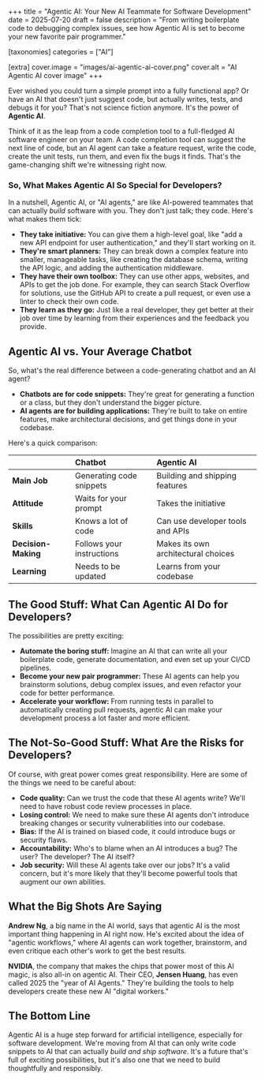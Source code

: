 +++
title = "Agentic AI: Your New AI Teammate for Software Development"
date = 2025-07-20
draft = false
description = "From writing boilerplate code to debugging complex issues, see how Agentic AI is set to become your new favorite pair programmer."

[taxonomies]
categories = ["AI"]

[extra]
cover.image = "images/ai-agentic-ai-cover.png"
cover.alt = "AI Agentic AI cover image"
+++

Ever wished you could turn a simple prompt into a fully functional app? Or have an AI that doesn't just suggest code, but actually writes, tests, and debugs it for you? That's not science fiction anymore. It's the power of **Agentic AI**.

Think of it as the leap from a code completion tool to a full-fledged AI software engineer on your team. A code completion tool can suggest the next line of code, but an AI agent can take a feature request, write the code, create the unit tests, run them, and even fix the bugs it finds. That's the game-changing shift we're witnessing right now.

### So, What Makes Agentic AI So Special for Developers?

In a nutshell, Agentic AI, or "AI agents," are like AI-powered teammates that can actually *build* software with you. They don't just talk; they code. Here's what makes them tick:

*   **They take initiative:** You can give them a high-level goal, like "add a new API endpoint for user authentication," and they'll start working on it.
*   **They're smart planners:** They can break down a complex feature into smaller, manageable tasks, like creating the database schema, writing the API logic, and adding the authentication middleware.
*   **They have their own toolbox:** They can use other apps, websites, and APIs to get the job done. For example, they can search Stack Overflow for solutions, use the GitHub API to create a pull request, or even use a linter to check their own code.
*   **They learn as they go:** Just like a real developer, they get better at their job over time by learning from their experiences and the feedback you provide.

## Agentic AI vs. Your Average Chatbot

So, what's the real difference between a code-generating chatbot and an AI agent?

*   **Chatbots are for code snippets:** They're great for generating a function or a class, but they don't understand the bigger picture.
*   **AI agents are for building applications:** They're built to take on entire features, make architectural decisions, and get things done in your codebase.

Here's a quick comparison:

|  | Chatbot | Agentic AI |
| :--- | :--- | :--- |
| **Main Job** | Generating code snippets | Building and shipping features |
| **Attitude** | Waits for your prompt | Takes the initiative |
| **Skills** | Knows a lot of code | Can use developer tools and APIs |
| **Decision-Making** | Follows your instructions | Makes its own architectural choices |
| **Learning** | Needs to be updated | Learns from your codebase |

## The Good Stuff: What Can Agentic AI Do for Developers?

The possibilities are pretty exciting:

*   **Automate the boring stuff:** Imagine an AI that can write all your boilerplate code, generate documentation, and even set up your CI/CD pipelines.
*   **Become your new pair programmer:** These AI agents can help you brainstorm solutions, debug complex issues, and even refactor your code for better performance.
*   **Accelerate your workflow:** From running tests in parallel to automatically creating pull requests, agentic AI can make your development process a lot faster and more efficient.

## The Not-So-Good Stuff: What Are the Risks for Developers?

Of course, with great power comes great responsibility. Here are some of the things we need to be careful about:

*   **Code quality:** Can we trust the code that these AI agents write? We'll need to have robust code review processes in place.
*   **Losing control:** We need to make sure these AI agents don't introduce breaking changes or security vulnerabilities into our codebase.
*   **Bias:** If the AI is trained on biased code, it could introduce bugs or security flaws.
*   **Accountability:** Who's to blame when an AI introduces a bug? The user? The developer? The AI itself?
*   **Job security:** Will these AI agents take over our jobs? It's a valid concern, but it's more likely that they'll become powerful tools that augment our own abilities.

## What the Big Shots Are Saying

**Andrew Ng**, a big name in the AI world, says that agentic AI is the most important thing happening in AI right now. He's excited about the idea of "agentic workflows," where AI agents can work together, brainstorm, and even critique each other's work to get the best results.

**NVIDIA**, the company that makes the chips that power most of this AI magic, is also all-in on agentic AI. Their CEO, **Jensen Huang**, has even called 2025 the "year of AI Agents." They're building the tools to help developers create these new AI "digital workers."

## The Bottom Line

Agentic AI is a huge step forward for artificial intelligence, especially for software development. We're moving from AI that can only write code snippets to AI that can actually *build and ship software*. It's a future that's full of exciting possibilities, but it's also one that we need to build thoughtfully and responsibly.